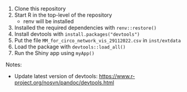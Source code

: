 1. Clone this repository
2. Start R in the top-level of the repository
    - renv will be installed
3. Installed the required dependencies with `renv::restore()`
4. Install devtools with `install.packages("devtools")`
5. Put the file `MM_for_circo_network_vis_29112022.csv` in `inst/extdata`
6. Load the package with `devtools::load_all()`
7. Run the Shiny app using `myApp()`


Notes: 

- Update latest version of devtools: https://www.r-project.org/nosvn/pandoc/devtools.html

